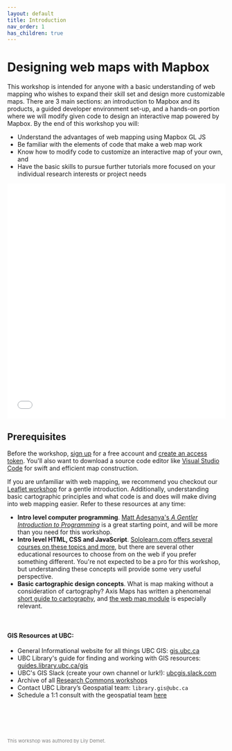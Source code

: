 ```yaml
---
layout: default
title: Introduction
nav_order: 1
has_children: true
---
```

# Designing web maps with Mapbox 

This workshop is intended for anyone with a basic understanding of web mapping who wishes to expand their skill set and design more customizable maps. There are 3 main sections: an introduction to Mapbox and its products, a guided developer environment set-up, and a hands-on portion where we will modify given code to design an interactive map powered by Mapbox. By the end of this workshop you will:     
     
- Understand the advantages of web mapping using Mapbox GL JS    
- Be familiar with the elements of code that make a web map work    
- Know how to modify code to customize an interactive map of your own, and    
- Have the basic skills to pursue further tutorials more focused on your individual research interests or project needs  

<iframe src="./content/cluster-map.html" style="width: 100%; height: 540px; border:none;"></iframe>
  

## Prerequisites
Before the workshop, [sign up](https://account.mapbox.com/auth/signup/) for a free account and [create an access token](https://account.mapbox.com/access-tokens/). You'll also want to download a source code editor like [Visual Studio Code](https://code.visualstudio.com/download) for swift and efficient map construction. 

If you are unfamiliar with web mapping, we recommend you checkout our [Leaflet workshop](https://ubc-library-rc.github.io/gis-intro-leaflet/) for a gentle introduction. Additionally, understanding basic cartographic principles and what code is and does will make diving into web mapping easier. Refer to these resources at any time:     
- **Intro level computer programming**. [Matt Adesanya's *A Gentler Introduction to Programming*](https://www.freecodecamp.org/news/a-gentler-introduction-to-programming-1f57383a1b2c/) is a great starting point, and will be more than you need for this workshop.    
- **Intro level HTML, CSS and JavaScript**. [Sololearn.com offers several courses on these topics and more](https://www.sololearn.com/Courses/), but there are several other educational resources to choose from on the web if you prefer something different. You're not expected to be a pro for this workshop, but understanding these concepts will provide some very useful perspective.    
- **Basic cartographic design concepts**. What is map making without a consideration of cartography? Axis Maps has written a phenomenal [short guide to cartography](https://www.axismaps.com/guide/), and [the web map module](https://www.axismaps.com/guide/web/should-a-map-be-interactive/) is especially relevant.
    

<br>  
   
#### GIS Resources at UBC:

- General Informational website for all things UBC GIS: [gis.ubc.ca](http://gis.ubc.ca/)
- UBC Library's guide for finding and working with GIS resources: [guides.library.ubc.ca/gis](http://guides.library.ubc.ca/gis)
- UBC's GIS Slack (create your own channel or lurk!): [ubcgis.slack.com](https://ubcgis.slack.com/)
- Archive of all [Research Commons workshops](https://ubc-library-rc.github.io/all.html)
- Contact UBC Library’s Geospatial team: `library.gis@ubc.ca`
- Schedule a 1:1 consult with the geospatial team [here](https://libcal.library.ubc.ca/appointments/research_commons#s-lc-public-pt)

<p style="margin-top:90px"></p>

<p style="color:grey; font-size:11px">This workshop was authored by Lily Demet.</p>
